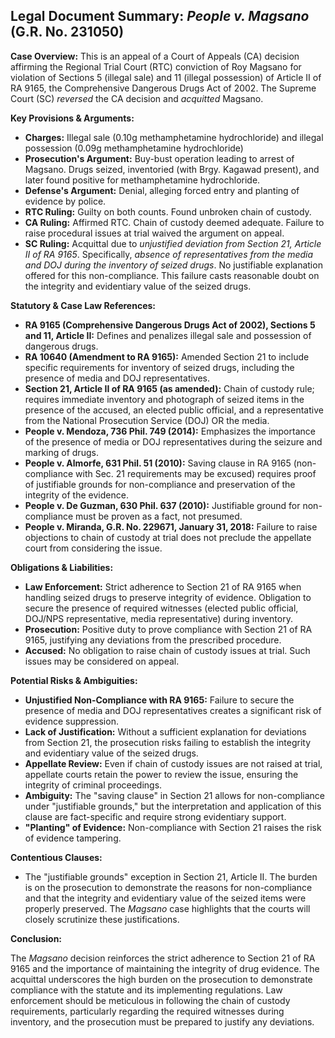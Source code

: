 ## Legal Document Summary: *People v. Magsano* (G.R. No. 231050)

**Case Overview:** This is an appeal of a Court of Appeals (CA) decision affirming the Regional Trial Court (RTC) conviction of Roy Magsano for violation of Sections 5 (illegal sale) and 11 (illegal possession) of Article II of RA 9165, the Comprehensive Dangerous Drugs Act of 2002. The Supreme Court (SC) *reversed* the CA decision and *acquitted* Magsano.

**Key Provisions & Arguments:**

*   **Charges:** Illegal sale (0.10g methamphetamine hydrochloride) and illegal possession (0.09g methamphetamine hydrochloride)
*   **Prosecution's Argument:** Buy-bust operation leading to arrest of Magsano. Drugs seized, inventoried (with Brgy. Kagawad present), and later found positive for methamphetamine hydrochloride.
*   **Defense's Argument:** Denial, alleging forced entry and planting of evidence by police.
*   **RTC Ruling:** Guilty on both counts. Found unbroken chain of custody.
*   **CA Ruling:** Affirmed RTC. Chain of custody deemed adequate. Failure to raise procedural issues at trial waived the argument on appeal.
*   **SC Ruling:** Acquittal due to *unjustified deviation from Section 21, Article II of RA 9165*. Specifically, *absence of representatives from the media and DOJ during the inventory of seized drugs*. No justifiable explanation offered for this non-compliance. This failure casts reasonable doubt on the integrity and evidentiary value of the seized drugs.

**Statutory & Case Law References:**

*   **RA 9165 (Comprehensive Dangerous Drugs Act of 2002), Sections 5 and 11, Article II:** Defines and penalizes illegal sale and possession of dangerous drugs.
*   **RA 10640 (Amendment to RA 9165):** Amended Section 21 to include specific requirements for inventory of seized drugs, including the presence of media and DOJ representatives.
*   **Section 21, Article II of RA 9165 (as amended):** Chain of custody rule; requires immediate inventory and photograph of seized items in the presence of the accused, an elected public official, and a representative from the National Prosecution Service (DOJ) OR the media.
*   **People v. Mendoza, 736 Phil. 749 (2014):** Emphasizes the importance of the presence of media or DOJ representatives during the seizure and marking of drugs.
*   **People v. Almorfe, 631 Phil. 51 (2010):** Saving clause in RA 9165 (non-compliance with Sec. 21 requirements may be excused) requires proof of justifiable grounds for non-compliance and preservation of the integrity of the evidence.
*   **People v. De Guzman, 630 Phil. 637 (2010):** Justifiable ground for non-compliance must be proven as a fact, not presumed.
*   **People v. Miranda, G.R. No. 229671, January 31, 2018:** Failure to raise objections to chain of custody at trial does not preclude the appellate court from considering the issue.

**Obligations & Liabilities:**

*   **Law Enforcement:** Strict adherence to Section 21 of RA 9165 when handling seized drugs to preserve integrity of evidence. Obligation to secure the presence of required witnesses (elected public official, DOJ/NPS representative, media representative) during inventory.
*   **Prosecution:** Positive duty to prove compliance with Section 21 of RA 9165, justifying any deviations from the prescribed procedure.
*   **Accused:** No obligation to raise chain of custody issues at trial. Such issues may be considered on appeal.

**Potential Risks & Ambiguities:**

*   **Unjustified Non-Compliance with RA 9165:** Failure to secure the presence of media and DOJ representatives creates a significant risk of evidence suppression.
*   **Lack of Justification:** Without a sufficient explanation for deviations from Section 21, the prosecution risks failing to establish the integrity and evidentiary value of the seized drugs.
*   **Appellate Review:** Even if chain of custody issues are not raised at trial, appellate courts retain the power to review the issue, ensuring the integrity of criminal proceedings.
*   **Ambiguity:** The "saving clause" in Section 21 allows for non-compliance under "justifiable grounds," but the interpretation and application of this clause are fact-specific and require strong evidentiary support.
* **"Planting" of Evidence:** Non-compliance with Section 21 raises the risk of evidence tampering.

**Contentious Clauses:**

*   The "justifiable grounds" exception in Section 21, Article II. The burden is on the prosecution to demonstrate the reasons for non-compliance and that the integrity and evidentiary value of the seized items were properly preserved. The *Magsano* case highlights that the courts will closely scrutinize these justifications.

**Conclusion:**

The *Magsano* decision reinforces the strict adherence to Section 21 of RA 9165 and the importance of maintaining the integrity of drug evidence. The acquittal underscores the high burden on the prosecution to demonstrate compliance with the statute and its implementing regulations. Law enforcement should be meticulous in following the chain of custody requirements, particularly regarding the required witnesses during inventory, and the prosecution must be prepared to justify any deviations.
